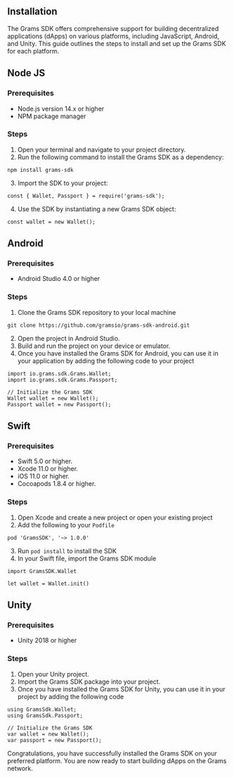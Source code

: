 
## Installation

The Grams SDK offers comprehensive support for building decentralized applications (dApps) on various platforms, including JavaScript, Android, and Unity. This guide outlines the steps to install and set up the Grams SDK for each platform.

## Node JS

### Prerequisites

* Node.js version 14.x or higher
* NPM package manager

### Steps

1. Open your terminal and navigate to your project directory.
2. Run the following command to install the Grams SDK as a dependency:

```
npm install grams-sdk
```

3.  Import the SDK to your project:

```
const { Wallet, Passport } = require('grams-sdk');
```

4.  Use the SDK by instantiating a new Grams SDK object:

```
const wallet = new Wallet();
```

## Android

### Prerequisites

* Android Studio 4.0 or higher

### Steps

1. Clone the Grams SDK repository to your local machine

```
git clone https://github.com/gramsio/grams-sdk-android.git
```

2.  Open the project in Android Studio.
3.  Build and run the project on your device or emulator.
4. Once you have installed the Grams SDK for Android, you can use it in your application by adding the following code to your project

```
import io.grams.sdk.Grams.Wallet;
import io.grams.sdk.Grams.Passport;

// Initialize the Grams SDK
Wallet wallet = new Wallet();
Passport wallet = new Passport();
```

## Swift

### Prerequisites

* Swift 5.0 or higher.
* Xcode 11.0 or higher.
* iOS 11.0 or higher.
* Cocoapods 1.8.4 or higher.

### Steps

1.  Open Xcode and create a new project or open your existing project
2. Add the following to your `Podfile`

```
pod 'GramsSDK', '~> 1.0.0'
```

3. Run `pod install` to install the SDK
4. In your Swift file, import the Grams SDK module

```
import GramsSDK.Wallet

let wallet = Wallet.init()
```

## Unity

### Prerequisites

* Unity 2018 or higher

### Steps

1.  Open your Unity project.
2.  Import the Grams SDK package into your project.
3. Once you have installed the Grams SDK for Unity, you can use it in your project by adding the following code

```
using GramsSdk.Wallet;
using GramsSdk.Passport;

// Initialize the Grams SDK
var wallet = new Wallet();
var passport = new Passport();
```

Congratulations, you have successfully installed the Grams SDK on your preferred platform. You are now ready to start building dApps on the Grams network.

